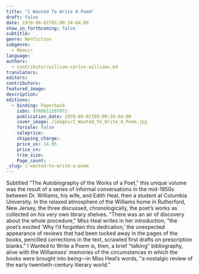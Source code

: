```yaml
---
title: "I Wanted To Write A Poem"
draft: false
date: 1978-06-01T05:00:34-04:00
show_in_forthcoming: false
subtitle:
genre: Nonfiction
subgenre:
  - Memoir
language:
authors:
  - contributor/william-carlos-williams.md
translators:
editors:
contributors:
featured_image:
description:
editions:
  - binding: Paperback
    isbn: 9780811207072
    publication_date: 1978-06-01T05:00:34-04:00
    cover_image: /images/I_Wanted_To_Write_A_Poem.jpg
    forsale: false
    saleprice:
    shipping_charge:
    price_us: 14.95
    price_cn:
    trim_size:
    Page_count:
_slug: i-wanted-to-write-a-poem
---
```


Subtitled "The Autobiography of the Works of a Poet," this unique volume was the result of a series of informal conversations in the mid-1950s between Dr. Williams, his wife, and Edith Heal, then a student at Columbia University. In the relaxed atmosphere of the Williams home in Rutherford, New Jersey, the three discussed, chronologically, the poet’s works as collected on his very own library shelves. "There was an air of discovery about the whole procedure," Miss Heal writes in her introduction, "the poet’s excited ’Why I’d forgotten this dedication,’ the unexpected appearance of reviews that had been tucked away in the pages of the books, pencilled corrections in the text, scrawled first drafts on prescription blanks." I Wanted to Write a Poem is, then, a brief "talking" bibliography, alive with the Williamses’ memories of the circumstances in which the books were brought into being––in Miss Heal’s words, "a nostalgic review of the early twentieth-century literary world."

